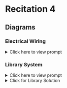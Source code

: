 # Recitation 4 
## Diagrams

### Electrical Wiring

<details><summary>Click here to view prompt</summary>
    
Nintendo's joystick contains several parts, each with a unique probability of reliability.
See the diagram saved in workshop_4_diagram.png

- Each wiring unit W1-W4 gets the reliability rate 0.93..
- Part A has a reliability rate of 0.99.
- Part B has a reliability rate of 0.95.
- Part C has a reliability rate of 0.90.

Calculate probability that the overall system remains reliable.

```mermaid
graph LR
    
a["A<hr>&lambda; = 0.99"]
b["B<hr>&lambda; = 0.95"]
c["C<hr>&lambda; = 0.90"]

subgraph "Wiring"
    wa((" "))
w1["W1<hr>&lambda; = 0.93"]
w2["W2<hr>&lambda; = 0.93"]
w3["W3<hr>&lambda; = 0.93"]
w4["W4<hr>&lambda; = 0.93"]
wz((" "))
end

a---b---wa
wa---w1
wa---w2
wa---w3
wa---w4
w1---wz
w2---wz
w3---wz
w4---wz
wz---c

```
How would the probability change if you added additional components? Add 5 more components to this system, each with a reliability rate of 0.80.  
  
</details>


### Library System

<details><summary>Click here to view prompt</summary>
    
A New York City library system wants to better understand its vulnerability to book loss. They randomly sampled 5 residents from Neighborhood A and B for a total of 10 residents.

-  Residents from neighborhood A use Library A
-  Residents from neighborhood B use Library B
-  Library A tends to lose track of books on the shelf at a rate of 1 book per 200 days.
-  Library B tends to lose track of books on the shelf at a rate of 1 book per 300 days.
-  Residents tend to lose loaned books at a rate of 1 book per 100 days.
-  The library system's supplier loses books at a rate of 1 book per 1000 days.

1.  What is the overall probability that the library system does NOT lose any books in a day? 
2.  How does that probability change over 3 years? 
3.  What is the average failure rate over the first year? Second year? Third year?

```mermaid
graph TD

s["Supplier<hr>&lambda; = 1/1000"]
    
s---l0

subgraph "Libaries"
    l0((" "))
    l0---la
    l0---lb
    
    subgraph "Library A Service Area"
    la["Library A<hr>&lambda; = 1/200"]
    la---naa
    
subgraph na["People in<br>Neighborhood A"]
    naa((" "))
    naz((" "))
    r1["P1<hr>&lambda; = 1/100"]; r2["P2<hr>&lambda; = 1/100"]; r3["P3<hr>&lambda; = 1/100"]; 
    r4["P4<hr>&lambda; = 1/100"]; r5["P5<hr>&lambda; = 1/100"];
    naa --- r1
    naa --- r2
    naa --- r3
    naa --- r4
    naa --- r5
    r1 --- naz
    r2 --- naz
    r3 --- naz
    r4 --- naz
    r5 --- naz
end
    end

    subgraph "Library B Service Area"
    lb["Library B<hr>&lambda; = 1/300"]
    lb---nba
    subgraph nb["People in<br>Neighborhood B"]
    nba((" "))
    nbz((" "))
    r6["P6<hr>&lambda; = 1/100"]; r7["P7<hr>&lambda; = 1/100"];
    r8["P8<hr>&lambda; = 1/100"]; r9["P9<hr>&lambda; = 1/100"]; r10["P10<hr>&lambda; = 1/100"];
    nba --- r6
    nba --- r7
    nba --- r8
    nba --- r9
    nba --- r10
    r6 --- nbz
    r7 --- nbz
    r8 --- nbz
    r9 --- nbz
    r10 --- nbz
end
    end



lz((" "))
naz---lz
nbz---lz
end

```


</details>


<details><summary>Click for Library Solution</summary>

```r
# Write a failure function
f = function(t, lambda){   1 - exp(-1*t*lambda) }
# Write a reliability function
r = function(t, lambda){ 1 - f(t, lambda) }

 
# Calculate reliability for parallel system of people from neighborhood A    
r_people_a = 1 - f(t = 1, lambda = 1/100)^5

# Calculate reliability for Library A
r_library_a = r(t = 1, lambda = 1/200)

# Calculate reliability for series system of Library A Service Area
r_service_a = r_library_a  *  r_people_a

    
# Calculate reliability for parallel system of people from neighborhood B    
r_people_b = 1 - f(t = 1, lambda = 1/100)^5
    
# Calculate reliability for Library B
r_library_b = r(t = 1, lambda = 1/300)

# Calculate reliability for series system of Library B Service Area
r_service_b = r_library_b * r_people_b
    
# Calculate reliability for parallel system Libraries
r_libraries = 1 - (1 - r_service_a)  * (1 - r_service_b)


# Calculate reliability for supplier
r_supplier = r(t = 1, lambda = 1/1000)
    
# Calculate reliability for overall system
r_system = r_supplier * r_libraries
```
    
If we want, we can write a system function to calculate reliability at any time `t`!
    
```r
# Write an overall system reliability function
r_system = function(t){    
    
# Embed a failure function
f = function(t, lambda){   1 - exp(-1*t*lambda) }
# Embed a reliability function
r = function(t, lambda){ 1 - f(t, lambda) }

# Calculate reliability for parallel system of people from neighborhood A    
r_people_a = 1 - f(t, lambda = 1/100)^5

# Calculate reliability for Library A
r_library_a = r(t, lambda = 1/200)

# Calculate reliability for series system of Library A Service Area
r_service_a = r_library_a  *  r_people_a

    
# Calculate reliability for parallel system of people from neighborhood B    
r_people_b = 1 - f(t, lambda = 1/100)^5
    
# Calculate reliability for Library B
r_library_b = r(t, lambda = 1/300)

# Calculate reliability for series system of Library B Service Area
r_service_b = r_library_b * r_people_b
    
# Calculate reliability for parallel system Libraries
r_libraries = 1 - (1 - r_service_a)  * (1 - r_service_b)


# Calculate reliability for supplier
r_supplier = r(t, lambda = 1/1000)
    
# Finally, calculate and return reliability for overall system
r_supplier * r_libraries
}
```    

Last, we can compute our quantities of interest.
    
```r
# Probability the system loses no books in a day
r_system(t = 1)

# How does the reliability function change over 3 years?
# There are 1095 days in 3 years
data.frame(t = 1:1095) %>%
    mutate(reliability = r_system(t)) %>%
    ggplot(mapping = aes(x = t, y = reliability)) +
    geom_area()

# What's the average failure rate over the first, second, and third years?
afr = function(t1, t2){
    # nest cumulative hazard function
    h = function(t){ -log( r_system(t) ) }
    # Calculate average failure rate
    ( h(t2) - h(t1) ) / (t2 - t1)    
}
    
# Compute it over each year!
afr(t1 = 1, t2 = 365)
afr(t1 = 366, t2 = 730)
afr(t2 = 731, t2 = 1095)
```
    
    
</details>



